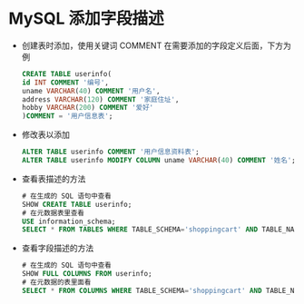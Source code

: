 # MySQL 添加字段描述

- 创建表时添加，使用关键词 COMMENT 在需要添加的字段定义后面，下方为例

  ```sql
  CREATE TABLE userinfo(
  id INT COMMENT '编号',
  uname VARCHAR(40) COMMENT '用户名',
  address VARCHAR(120) COMMENT '家庭住址',
  hobby VARCHAR(200) COMMENT '爱好'
  )COMMENT = '用户信息表';
  ```

- 修改表以添加

  ```sql
  ALTER TABLE userinfo COMMENT '用户信息资料表';
  ALTER TABLE userinfo MODIFY COLUMN uname VARCHAR(40) COMMENT '姓名';
  ```

- 查看表描述的方法

  ```sql
  # 在生成的 SQL 语句中查看
  SHOW CREATE TABLE userinfo;
  # 在元数据表里查看
  USE information_schema;
  SELECT * FROM TABLES WHERE TABLE_SCHEMA='shoppingcart' AND TABLE_NAME='userinfo';
  ```

- 查看字段描述的方法

  ```sql
  # 在生成的 SQL 语句中查看
  SHOW FULL COLUMNS FROM userinfo;
  # 在元数据的表里面看
  SELECT * FROM COLUMNS WHERE TABLE_SCHEMA='shoppingcart' AND TABLE_NAME='userinfo';
  ```

